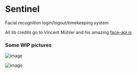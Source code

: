 # Sentinel
Facial recognition login/logout/timekeeping system

All lib credits go to Vincent Mühler and his amazing [face-api.js](https://github.com/justadudewhohacks/face-api.js)

### Some WIP pictures

![image](https://user-images.githubusercontent.com/3739702/43727342-41c3a228-99d4-11e8-93bb-eea532c34c62.png)

![image](https://user-images.githubusercontent.com/3739702/43727346-44298294-99d4-11e8-9deb-61757a95b6ce.png)
